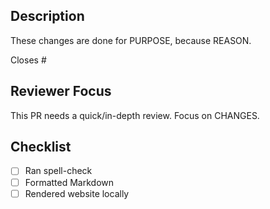 ## Description

These changes are done for PURPOSE, because REASON.

Closes #

## Reviewer Focus

<!-- Please delete as appropriate: -->
This PR needs a quick/in-depth review. Focus on CHANGES.

## Checklist

- [ ] Ran spell-check
- [ ] Formatted Markdown
- [ ] Rendered website locally
